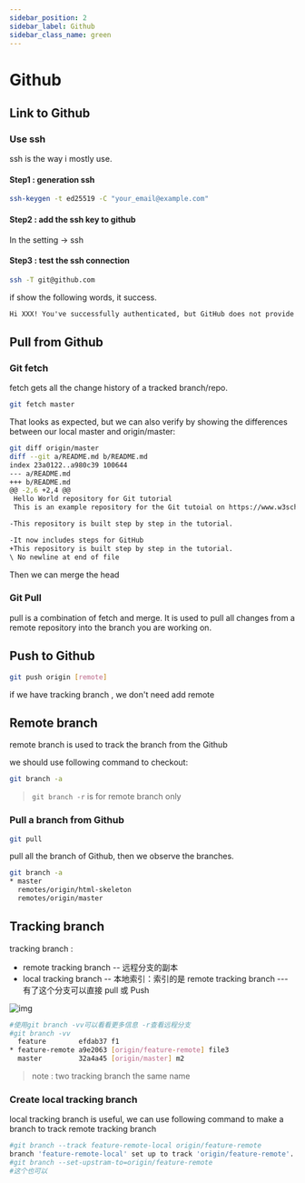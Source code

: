 ```yaml
---
sidebar_position: 2
sidebar_label: Github
sidebar_class_name: green
---
```

# Github

## Link to Github

### Use ssh

ssh is the way i mostly use.

#### Step1 : generation ssh

```sh
ssh-keygen -t ed25519 -C "your_email@example.com"
```

#### Step2 : add the ssh key to github 

In the setting -> ssh

#### Step3 : test the ssh connection

```sh
ssh -T git@github.com
```

if show the following words, it success.

```txt
Hi XXX! You've successfully authenticated, but GitHub does not provide shell access.
```

## Pull from Github

### Git fetch

fetch gets all the change history of a tracked branch/repo.

```sh
git fetch master
```

That looks as expected, but we can also verify by showing the differences between our local master and origin/master:

```sh
git diff origin/master
diff --git a/README.md b/README.md
index 23a0122..a980c39 100644
--- a/README.md
+++ b/README.md
@@ -2,6 +2,4 @@
 Hello World repository for Git tutorial
 This is an example repository for the Git tutoial on https://www.w3schools.com

-This repository is built step by step in the tutorial.

-It now includes steps for GitHub
+This repository is built step by step in the tutorial.
\ No newline at end of file
```

Then we can merge the head

### Git Pull

pull is a combination of fetch and merge. It is used to pull all changes from a remote repository into the branch you are working on.

## Push to Github

```sh
git push origin [remote]
```

if we have tracking branch , we don't need add remote

## Remote branch

remote branch is used to track the branch from the Github


we should use following command to checkout:

```sh
git branch -a
```

> `git branch -r` is for remote branch only

### Pull a branch from Github

```sh
git pull
```

pull all the branch of Github, then we observe the branches.

```sh
git branch -a
* master
  remotes/origin/html-skeleton
  remotes/origin/master
```

## Tracking branch

tracking branch :

- remote tracking branch -- 远程分支的副本
- local tracking branch -- 本地索引：索引的是 remote tracking branch --- 有了这个分支可以直接 pull 或 Push

![img](https://s2.loli.net/2022/12/20/Oq9mXNGIPEJKwaY.png)

```sh
#使用git branch -vv可以看看更多信息 -r查看远程分支
#git branch -vv
  feature        efdab37 f1
* feature-remote a9e2063 [origin/feature-remote] file3
  master         32a4a45 [origin/master] m2
```

> note : two tracking branch the same name

### Create local tracking branch

local tracking branch is useful, we can use following command to make a branch to track remote tracking branch

```sh
#git branch --track feature-remote-local origin/feature-remote
branch 'feature-remote-local' set up to track 'origin/feature-remote'.
#git branch --set-upstram-to=origin/feature-remote
#这个也可以
```
